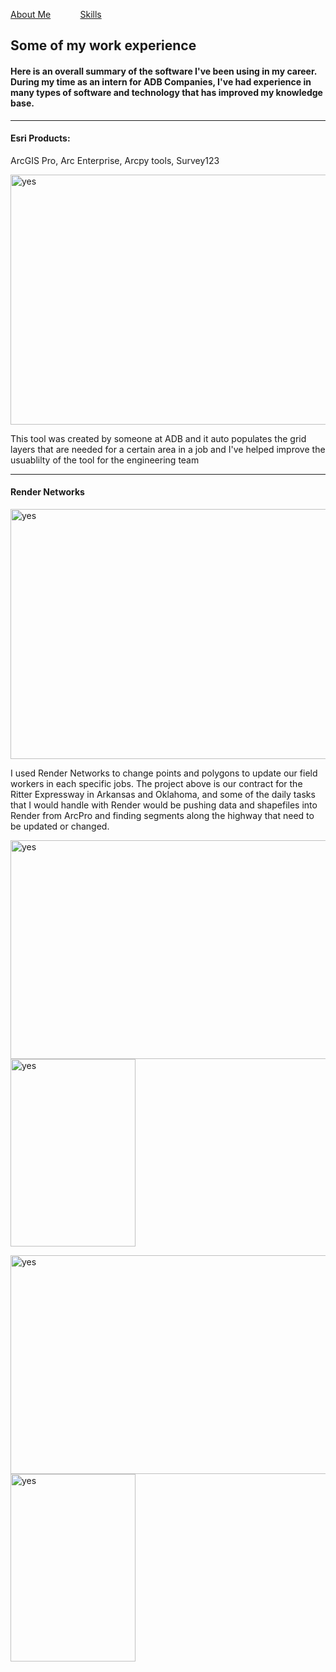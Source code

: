 <!DOCTYPE html>
<html>
    <p><a href="./AboutMax.md">About Me</a> &nbsp; &nbsp; &nbsp; &nbsp; &nbsp; &nbsp;<a href="./Skills.md">Skills</a></p>
    <head>
<h2 id="experience">Some of my work experience</h2>
    </head>
<h4>Here is an overall summary of the software I've been using in my career. During my time as an intern for ADB Companies, I've had experience in many types of software and technology that has improved my knowledge base.</h4>
<body>

<p>
<hr>
<h4> Esri Products:</h4> 
ArcGIS Pro, Arc Enterprise, Arcpy tools, Survey123
</p>
<img src="https://github.com/max1sing/max1sing/blob/main/print%20tool.png?raw=true" alt="yes" width="700" height="400">
<p>This tool was created by someone at ADB and it auto populates the grid layers that are needed for a certain area in a job and I've helped improve the usuablilty of the tool for the engineering team</p>
<hr>
<h4>Render Networks</h4>
<img src="https://github.com/max1sing/max1sing/blob/main/newrender.png?raw=true" alt="yes" width="700" height="400">
<p>I used Render Networks to change points and polygons to update our field workers in each specific jobs. The project above is our contract for the Ritter Expressway in Arkansas and Oklahoma, 
and some of the daily tasks that I would handle with Render would be pushing data and shapefiles into Render from ArcPro and finding segments along the highway that need to be updated or changed.</p>
<img src="https://github.com/max1sing/max1sing/blob/main/katapult1.png?raw=true" alt="yes" width="600" height="350"> <img src="https://github.com/max1sing/max1sing/blob/main/katapult2.png?raw=true" alt="yes" width="200" height="300">
<p float="left">
  <img src="https://github.com/max1sing/max1sing/blob/main/katapult1.png?raw=true" alt="yes" width="600" height="350" />
  <img src="https://github.com/max1sing/max1sing/blob/main/katapult2.png?raw=true" alt="yes" width="200" height="300" /> 
</p>
</body>  

  
